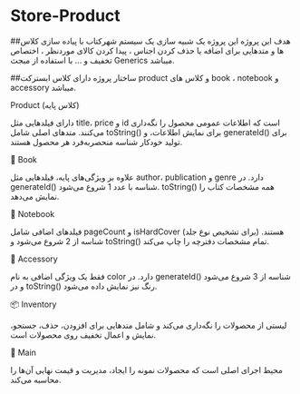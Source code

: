 # Store-Product
##هدف این پروژه
این پروژه یک شبیه سازی یک سیستم شهرکتاب با پیاده سازی کلاس ها و متدهایی برای اضافه یا حذف کردن اجناس ، پیدا کردن کالای موردنظر ، اختصاص تخفیف و ... با استفاده از مبجث Generics میباشد.

##ساختار پروژه
دارای کلاس ابسترکت product و کلاس های book ، notebook  و accessory میباشد.

 Product (کلاس پایه)
 
دارای فیلدهایی مثل title، price و id است که اطلاعات عمومی محصول را نگه‌داری می‌کنند.
متدهای اصلی شامل toString() برای نمایش اطلاعات، و generateId() برای تولید خودکار شناسه منحصربه‌فرد هر محصول هستند.

📘 Book

علاوه بر ویژگی‌های پایه، فیلدهایی مثل author، publication و genre دارد.
در generateId() شناسه با عدد 1 شروع می‌شود. toString() همه مشخصات کتاب را نمایش می‌دهد.

📒 Notebook

فیلدهای اضافی شامل pageCount و isHardCover (برای تشخیص نوع جلد) هستند.
شناسه از 2 شروع می‌شود و toString() تمام مشخصات دفترچه را چاپ می‌کند.

🎨 Accessory

فقط یک ویژگی اضافی به نام color دارد.
در generateId() شناسه از 3 شروع می‌شود و در toString() رنگ نیز نمایش داده می‌شود.

📦 Inventory<T extends Product>

لیستی از محصولات را نگه‌داری می‌کند و شامل متدهایی برای افزودن، حذف، جستجو، نمایش و اعمال تخفیف روی محصولات است.

🧮 Main

محیط اجرای اصلی است که محصولات نمونه را ایجاد، مدیریت و قیمت نهایی آن‌ها را محاسبه می‌کند.
